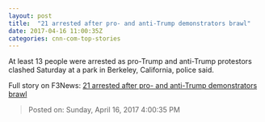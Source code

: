 ```yaml
---
layout: post
title:  "21 arrested after pro- and anti-Trump demonstrators brawl"
date: 2017-04-16 11:00:35Z
categories: cnn-com-top-stories
---
```


At least 13 people were arrested as pro-Trump and anti-Trump protestors clashed Saturday at a park in Berkeley, California, police said.


Full story on F3News: [21 arrested after pro- and anti-Trump demonstrators brawl](http://www.f3nws.com/n/hmSvjF)

> Posted on: Sunday, April 16, 2017 4:00:35 PM
